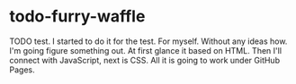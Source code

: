 # todo-furry-waffle
TODO test.
I started to do it for the test. For myself. Without any ideas how. 
I'm going figure something out.
At first glance it based on HTML. Then I'll connect with JavaScript, next is CSS. 
All it is going to work under GitHub Pages.
